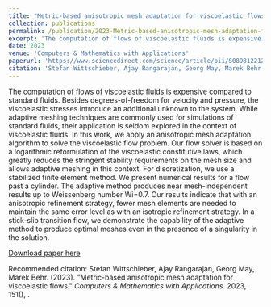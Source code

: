 ```yaml
---
title: "Metric-based anisotropic mesh adaptation for viscoelastic flows"
collection: publications
permalink: /publication/2023-Metric-based-anisotropic-mesh-adaptation-for-viscoelastic-flows.md
excerpt: 'The computation of flows of viscoelastic fluids is expensive compared to standard fluids. Besides degrees-of-freedom for velocity and pressure, the viscoelastic stresses introduce an additional unknown to the system. While adaptive meshing techniques are commonly used for simulations of standard fluids, their application is seldom explored in the context of viscoelastic fluids. In this work, we apply an anisotropic mesh adaptation algorithm to solve the viscoelastic flow problem. Our flow solver is based on a logarithmic reformulation of the viscoelastic constitutive laws, which greatly reduces the stringent stability requirements on the mesh size and allows adaptive meshing in this context. For discretization, we use a stabilized finite element method. We present numerical results for a flow past a cylinder. The adaptive method produces near mesh-independent results up to Weissenberg number Wi=0.7. Our results indicate that with an anisotropic refinement strategy, fewer mesh elements are needed to maintain the same error level as with an isotropic refinement strategy. In a stick-slip transition flow, we demonstrate the capability of the adaptive method to produce optimal meshes even in the presence of a singularity in the solution.'
date: 2023
venue: 'Computers & Mathematics with Applications'
paperurl: 'https://www.sciencedirect.com/science/article/pii/S0898122123004170'
citation: 'Stefan Wittschieber, Ajay Rangarajan, Georg May, Marek Behr. (2023). &quot;Metric-based anisotropic mesh adaptation for viscoelastic flows.&quot; <i>Computers & Mathematics with Applications</i>. 2023, 151(), .'
---
```

The computation of flows of viscoelastic fluids is expensive compared to standard fluids. Besides degrees-of-freedom for velocity and pressure, the viscoelastic stresses introduce an additional unknown to the system. While adaptive meshing techniques are commonly used for simulations of standard fluids, their application is seldom explored in the context of viscoelastic fluids. In this work, we apply an anisotropic mesh adaptation algorithm to solve the viscoelastic flow problem. Our flow solver is based on a logarithmic reformulation of the viscoelastic constitutive laws, which greatly reduces the stringent stability requirements on the mesh size and allows adaptive meshing in this context. For discretization, we use a stabilized finite element method. We present numerical results for a flow past a cylinder. The adaptive method produces near mesh-independent results up to Weissenberg number Wi=0.7. Our results indicate that with an anisotropic refinement strategy, fewer mesh elements are needed to maintain the same error level as with an isotropic refinement strategy. In a stick-slip transition flow, we demonstrate the capability of the adaptive method to produce optimal meshes even in the presence of a singularity in the solution.

[Download paper here](https://www.sciencedirect.com/science/article/pii/S0898122123004170)

Recommended citation: Stefan Wittschieber, Ajay Rangarajan, Georg May, Marek Behr. (2023). &quot;Metric-based anisotropic mesh adaptation for viscoelastic flows.&quot; <i>Computers & Mathematics with Applications</i>. 2023, 151(), .